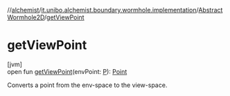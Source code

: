 //[alchemist](../../../index.md)/[it.unibo.alchemist.boundary.wormhole.implementation](../index.md)/[AbstractWormhole2D](index.md)/[getViewPoint](get-view-point.md)

# getViewPoint

[jvm]\
open fun [getViewPoint](get-view-point.md)(envPoint: [P](../../it.unibo.alchemist.boundary.wormhole.interfaces/-wormhole2-d/index.md)): [Point](https://docs.oracle.com/javase/8/docs/api/java/awt/Point.html)

Converts a point from the env-space to the view-space.
